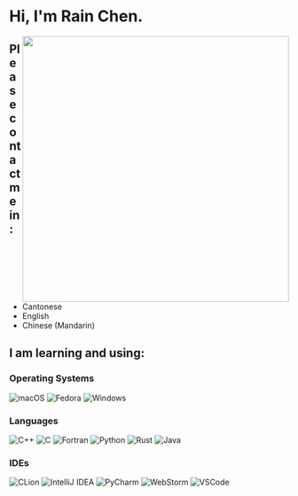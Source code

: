 # Hi, I'm Rain Chen.

<img align="right" width="480px" src="https://github-readme-stats.vercel.app/api?username=CongJyu&show_icons=true&hide_title=false&title_color=9745f5&icon_color=9f4bff&text_color=000000&bg_color=DEG,99ccff,b0ccff,e5ccff,ffccff">

## Please contact me in:

- Cantonese
- English
- Chinese (Mandarin)

## I am learning and using:

### Operating Systems

![macOS](https://img.shields.io/badge/mac_OS_Ventura-3E3E3E?style=for-the-badge&logo=Apple&logoColor=white&labelColor=D95E2E)
![Fedora](https://img.shields.io/badge/Fedora_36-3E3E3E?style=for-the-badge&logo=Fedora&logoColor=white&labelColor=66A0D5)
![Windows](https://img.shields.io/badge/Windows_11-3E3E3E?style=for-the-badge&logo=Windows&logoColor=white&labelColor=3171CF)

### Languages

![C++](https://img.shields.io/badge/C++-E1587E?style=for-the-badge)
![C](https://img.shields.io/badge/C-4E4E4E?style=for-the-badge)
![Fortran](https://img.shields.io/badge/Fortran-4C41AB?style=for-the-badge)
![Python](https://img.shields.io/badge/Python-4571A1?style=for-the-badge)
![Rust](https://img.shields.io/badge/Rust-D5A789?style=for-the-badge)
![Java](https://img.shields.io/badge/Java-A7752F?style=for-the-badge)

### IDEs

![CLion](https://img.shields.io/badge/CLion-3E3E3E?style=for-the-badge&logo=clion&logoColor=black&labelColor=52B1BB)
![IntelliJ IDEA](https://img.shields.io/badge/IntelliJ_IDEA-3E3E3E?style=for-the-badge&logo=intellijidea&logoColor=black&labelColor=EFA1E8)
![PyCharm](https://img.shields.io/badge/PyCharm-3E3E3E?style=for-the-badge&logo=pycharm&logoColor=black&labelColor=98E37C)
![WebStorm](https://img.shields.io/badge/WebStorm-3E3E3E?style=for-the-badge&logo=webstorm&logoColor=black&labelColor=61CDF0)
![VSCode](https://img.shields.io/badge/VS_Code-3E3E3E?style=for-the-badge&logo=VisualStudioCode&logoColor=white&labelColor=4B9AE9)
